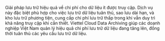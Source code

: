 Giải pháp lưu trữ hiệu quả về chi phí cho dữ liệu ít được truy cập. Dịch vụ này đặc biệt phù hợp cho việc lưu trữ dữ liệu tuân thủ, sao lưu dài hạn, và kho lưu trữ phương tiện, cung cấp chi phí lưu trữ thấp trong khi vẫn duy trì khả năng truy cập khi cần thiết. Viettel Cloud Data Archiving giúp các doanh nghiệp Việt Nam quản lý hiệu quả chi phí lưu trữ dữ liệu đang tăng lên, đồng thời tuân thủ các yêu cầu lưu trữ dữ liệu.
